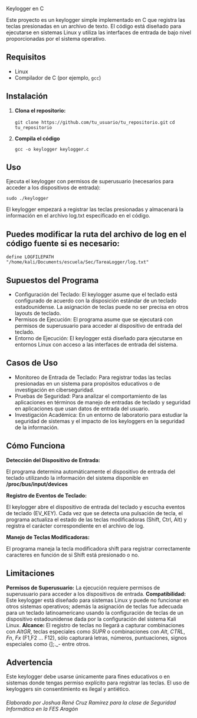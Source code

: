  Keylogger en C

Este proyecto es un keylogger simple implementado en C que registra las teclas presionadas en un archivo de texto. El código está diseñado para ejecutarse en sistemas Linux y utiliza las interfaces de entrada de bajo nivel proporcionadas por el sistema operativo.

## Requisitos

- Linux
- Compilador de C (por ejemplo, `gcc`)

## Instalación

1. **Clona el repositorio:**

   `git clone https://github.com/tu_usuario/tu_repositorio.git`
   `cd tu_repositorio`
   
3. **Compila el código**

   `gcc -o keylogger keylogger.c`
   
## Uso
Ejecuta el keylogger con permisos de superusuario (necesarios para acceder a los dispositivos de entrada):

  `sudo ./keylogger`
  
El keylogger empezará a registrar las teclas presionadas y almacenará la información en el archivo log.txt especificado en el código.

## Puedes modificar la ruta del archivo de log en el código fuente si es necesario:

`define LOGFILEPATH "/home/kali/Documents/escuela/Sec/TareaLogger/log.txt"`

## Supuestos del Programa

- Configuración del Teclado: El keylogger asume que el teclado está configurado de acuerdo con la disposición estándar de un teclado estadounidense. La asignación de teclas puede no ser precisa en otros layouts de teclado.
- Permisos de Ejecución: El programa asume que se ejecutará con permisos de superusuario para acceder al dispositivo de entrada del teclado.
- Entorno de Ejecución: El keylogger está diseñado para ejecutarse en entornos Linux con acceso a las interfaces de entrada del sistema.

## Casos de Uso

- Monitoreo de Entrada de Teclado: Para registrar todas las teclas presionadas en un sistema para propósitos educativos o de investigación en ciberseguridad.
- Pruebas de Seguridad: Para analizar el comportamiento de las aplicaciones en términos de manejo de entradas de teclado y seguridad en aplicaciones que usan datos de entrada del usuario.
- Investigación Académica: En un entorno de laboratorio para estudiar la seguridad de sistemas y el impacto de los keyloggers en la seguridad de la información.

## Cómo Funciona
**Detección del Dispositivo de Entrada:**

El programa determina automáticamente el dispositivo de entrada del teclado utilizando la información del sistema disponible en __/proc/bus/input/devices__

**Registro de Eventos de Teclado:**

El keylogger abre el dispositivo de entrada del teclado y escucha eventos de teclado (EV_KEY). Cada vez que se detecta una pulsación de tecla, el programa actualiza el estado de las teclas modificadoras (Shift, Ctrl, Alt) y registra el carácter correspondiente en el archivo de log.

**Manejo de Teclas Modificadoras:**

El programa maneja la tecla modificadora shift para registrar correctamente caracteres en función de si Shift está presionado o no.

## Limitaciones
**Permisos de Superusuario:** La ejecución requiere permisos de superusuario para acceder a los dispositivos de entrada.
**Compatibilidad:** Este keylogger está diseñado para sistemas Linux y puede no funcionar en otros sistemas operativos; además la asignación de teclas fue adecuada para un teclado latinoamericano usando la configuración de teclas de un dispositivo estadounidense dada por la configuración del sistema Kali Linux.
**Alcance:** El registro de teclas no llegará a capturar combinaciones con *AltGR*, teclas especiales como *SUPR* o combinaciones con *Alt*, *CTRL*, *Fn*, *Fx* (F1,F2 ... F12), sólo capturará letras, números, puntuaciones, signos especiales como {];._- entre otros.

## Advertencia
Este keylogger debe usarse únicamente para fines educativos o en sistemas donde tengas permiso explícito para registrar las teclas. El uso de keyloggers sin consentimiento es ilegal y antiético.

###### Elaborado por Joshua René Cruz Ramírez para la clase de Seguridad Informática en la FES Aragón
